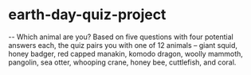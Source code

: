 # earth-day-quiz-project
 --
 Which animal are you?
 Based on five questions with four potential answers each, the quiz pairs you with one of 12 animals – giant squid, honey badger, red capped manakin, komodo dragon, woolly mammoth, pangolin, sea otter, whooping crane, honey bee, cuttlefish, and coral.